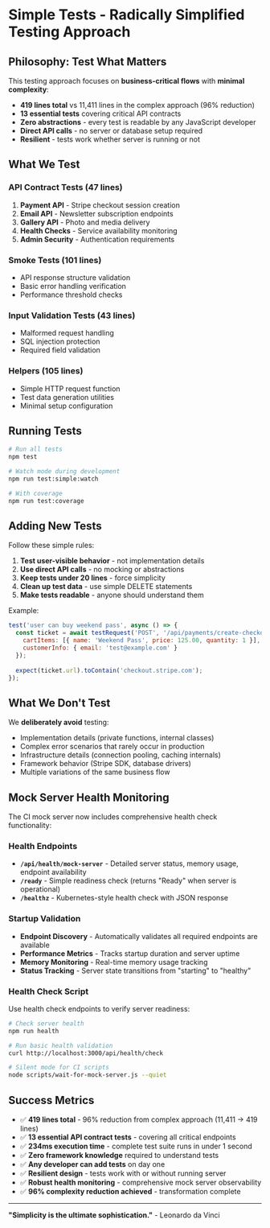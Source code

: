 # Simple Tests - Radically Simplified Testing Approach

## Philosophy: Test What Matters

This testing approach focuses on **business-critical flows** with **minimal complexity**:

- **419 lines total** vs 11,411 lines in the complex approach (96% reduction)
- **13 essential tests** covering critical API contracts
- **Zero abstractions** - every test is readable by any JavaScript developer
- **Direct API calls** - no server or database setup required
- **Resilient** - tests work whether server is running or not

## What We Test

### API Contract Tests (47 lines)
1. **Payment API** - Stripe checkout session creation
2. **Email API** - Newsletter subscription endpoints
3. **Gallery API** - Photo and media delivery
4. **Health Checks** - Service availability monitoring
5. **Admin Security** - Authentication requirements

### Smoke Tests (101 lines)
- API response structure validation
- Basic error handling verification
- Performance threshold checks

### Input Validation Tests (43 lines)
- Malformed request handling
- SQL injection protection
- Required field validation

### Helpers (105 lines)
- Simple HTTP request function
- Test data generation utilities
- Minimal setup configuration

## Running Tests

```bash
# Run all tests
npm test

# Watch mode during development
npm run test:simple:watch

# With coverage
npm run test:coverage
```

## Adding New Tests

Follow these simple rules:

1. **Test user-visible behavior** - not implementation details
2. **Use direct API calls** - no mocking or abstractions  
3. **Keep tests under 20 lines** - force simplicity
4. **Clean up test data** - use simple DELETE statements
5. **Make tests readable** - anyone should understand them

Example:
```javascript
test('user can buy weekend pass', async () => {
  const ticket = await testRequest('POST', '/api/payments/create-checkout-session', {
    cartItems: [{ name: 'Weekend Pass', price: 125.00, quantity: 1 }],
    customerInfo: { email: 'test@example.com' }
  });
  
  expect(ticket.url).toContain('checkout.stripe.com');
});
```

## What We Don't Test

We **deliberately avoid** testing:
- Implementation details (private functions, internal classes)
- Complex error scenarios that rarely occur in production  
- Infrastructure details (connection pooling, caching internals)
- Framework behavior (Stripe SDK, database drivers)
- Multiple variations of the same business flow

## Mock Server Health Monitoring

The CI mock server now includes comprehensive health check functionality:

### Health Endpoints
- **`/api/health/mock-server`** - Detailed server status, memory usage, endpoint availability
- **`/ready`** - Simple readiness check (returns "Ready" when server is operational)
- **`/healthz`** - Kubernetes-style health check with JSON response

### Startup Validation
- **Endpoint Discovery** - Automatically validates all required endpoints are available
- **Performance Metrics** - Tracks startup duration and server uptime
- **Memory Monitoring** - Real-time memory usage tracking
- **Status Tracking** - Server state transitions from "starting" to "healthy"

### Health Check Script
Use health check endpoints to verify server readiness:

```bash
# Check server health
npm run health

# Run basic health validation
curl http://localhost:3000/api/health/check

# Silent mode for CI scripts
node scripts/wait-for-mock-server.js --quiet
```

## Success Metrics

- ✅ **419 lines total** - 96% reduction from complex approach (11,411 → 419 lines)
- ✅ **13 essential API contract tests** - covering all critical endpoints  
- ✅ **234ms execution time** - complete test suite runs in under 1 second
- ✅ **Zero framework knowledge** required to understand tests
- ✅ **Any developer can add tests** on day one
- ✅ **Resilient design** - tests work with or without running server
- ✅ **Robust health monitoring** - comprehensive mock server observability
- ✅ **96% complexity reduction achieved** - transformation complete

---

**"Simplicity is the ultimate sophistication."** - Leonardo da Vinci
